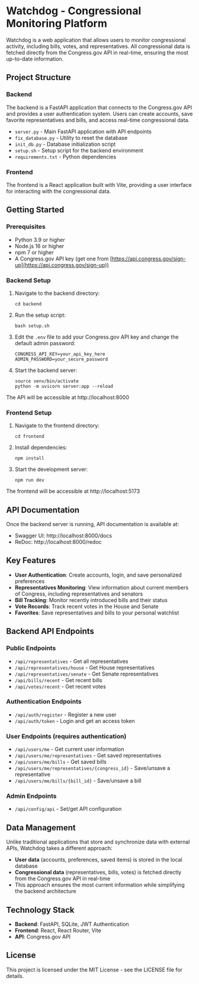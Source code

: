 # Watchdog - Congressional Monitoring Platform

Watchdog is a web application that allows users to monitor congressional activity, including bills, votes, and representatives. All congressional data is fetched directly from the Congress.gov API in real-time, ensuring the most up-to-date information.

## Project Structure

### Backend

The backend is a FastAPI application that connects to the Congress.gov API and provides a user authentication system. Users can create accounts, save favorite representatives and bills, and access real-time congressional data.

- `server.py` - Main FastAPI application with API endpoints
- `fix_database.py` - Utility to reset the database
- `init_db.py` - Database initialization script
- `setup.sh` - Setup script for the backend environment
- `requirements.txt` - Python dependencies

### Frontend

The frontend is a React application built with Vite, providing a user interface for interacting with the congressional data.

## Getting Started

### Prerequisites

- Python 3.9 or higher
- Node.js 16 or higher
- npm 7 or higher
- A Congress.gov API key (get one from [https://api.congress.gov/sign-up](https://api.congress.gov/sign-up))

### Backend Setup

1. Navigate to the backend directory:
   ```
   cd backend
   ```

2. Run the setup script:
   ```
   bash setup.sh
   ```

3. Edit the `.env` file to add your Congress.gov API key and change the default admin password:
   ```
   CONGRESS_API_KEY=your_api_key_here
   ADMIN_PASSWORD=your_secure_password
   ```

4. Start the backend server:
   ```
   source venv/bin/activate
   python -m uvicorn server:app --reload
   ```

The API will be accessible at http://localhost:8000

### Frontend Setup

1. Navigate to the frontend directory:
   ```
   cd frontend
   ```

2. Install dependencies:
   ```
   npm install
   ```

3. Start the development server:
   ```
   npm run dev
   ```

The frontend will be accessible at http://localhost:5173

## API Documentation

Once the backend server is running, API documentation is available at:
- Swagger UI: http://localhost:8000/docs
- ReDoc: http://localhost:8000/redoc

## Key Features

- **User Authentication**: Create accounts, login, and save personalized preferences
- **Representatives Monitoring**: View information about current members of Congress, including representatives and senators
- **Bill Tracking**: Monitor recently introduced bills and their status
- **Vote Records**: Track recent votes in the House and Senate
- **Favorites**: Save representatives and bills to your personal watchlist

## Backend API Endpoints

### Public Endpoints
- `/api/representatives` - Get all representatives
- `/api/representatives/house` - Get House representatives
- `/api/representatives/senate` - Get Senate representatives
- `/api/bills/recent` - Get recent bills
- `/api/votes/recent` - Get recent votes

### Authentication Endpoints
- `/api/auth/register` - Register a new user
- `/api/auth/token` - Login and get an access token

### User Endpoints (requires authentication)
- `/api/users/me` - Get current user information
- `/api/users/me/representatives` - Get saved representatives
- `/api/users/me/bills` - Get saved bills
- `/api/users/me/representatives/{congress_id}` - Save/unsave a representative
- `/api/users/me/bills/{bill_id}` - Save/unsave a bill

### Admin Endpoints
- `/api/config/api` - Set/get API configuration

## Data Management

Unlike traditional applications that store and synchronize data with external APIs, Watchdog takes a different approach:

- **User data** (accounts, preferences, saved items) is stored in the local database
- **Congressional data** (representatives, bills, votes) is fetched directly from the Congress.gov API in real-time
- This approach ensures the most current information while simplifying the backend architecture

## Technology Stack

- **Backend**: FastAPI, SQLite, JWT Authentication
- **Frontend**: React, React Router, Vite
- **API**: Congress.gov API

## License

This project is licensed under the MIT License - see the LICENSE file for details. 